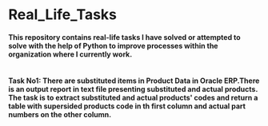 # Real_Life_Tasks<BR>
#### This repository contains real-life tasks I have solved or attempted to solve with the help of Python to improve processes within the organization where I currently work.<BR><BR>

#### Task No1: There are substituted items in Product Data in Oracle ERP.There is an output report in text file presenting substituted and actual products. The task is to extract substituted and actual products' codes and return a table with supersided products code in th first column and actual part numbers on the other column.<br>
